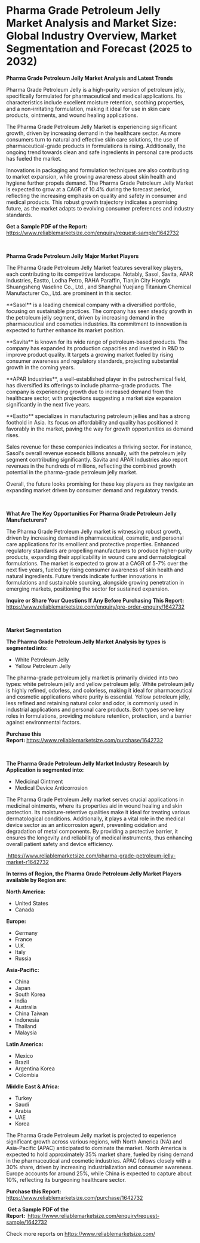 <p><h1>Pharma Grade Petroleum Jelly Market Analysis and Market Size: Global Industry Overview, Market Segmentation and Forecast (2025 to 2032)</h1></p><p><strong>Pharma Grade Petroleum Jelly Market Analysis and Latest Trends</strong></p>
<p><p>Pharma Grade Petroleum Jelly is a high-purity version of petroleum jelly, specifically formulated for pharmaceutical and medical applications. Its characteristics include excellent moisture retention, soothing properties, and a non-irritating formulation, making it ideal for use in skin care products, ointments, and wound healing applications. </p><p>The Pharma Grade Petroleum Jelly Market is experiencing significant growth, driven by increasing demand in the healthcare sector. As more consumers turn to natural and effective skin care solutions, the use of pharmaceutical-grade products in formulations is rising. Additionally, the ongoing trend towards clean and safe ingredients in personal care products has fueled the market. </p><p>Innovations in packaging and formulation techniques are also contributing to market expansion, while growing awareness about skin health and hygiene further propels demand. The Pharma Grade Petroleum Jelly Market is expected to grow at a CAGR of 10.4% during the forecast period, reflecting the increasing emphasis on quality and safety in consumer and medical products. This robust growth trajectory indicates a promising future, as the market adapts to evolving consumer preferences and industry standards.</p></p>
<p><strong>Get a Sample PDF of the Report:&nbsp;</strong> <a href="https://www.reliablemarketsize.com/enquiry/request-sample/1642732?utm_campaign=1131&utm_medium=2&utm_source=Github&utm_content=ia&utm_term=12012025&utm_id=pharma-grade-petroleum-jelly">https://www.reliablemarketsize.com/enquiry/request-sample/1642732</a></p>
<p>&nbsp;</p>
<p><strong>Pharma Grade Petroleum Jelly Major Market Players</strong></p>
<p><p>The Pharma Grade Petroleum Jelly Market features several key players, each contributing to its competitive landscape. Notably, Sasol, Savita, APAR Industries, Eastto, Lodha Petro, RAHA Paraffin, Tianjin City Hongfa Shuangsheng Vaseline Co., Ltd., and Shanghai Yuejiang Titanium Chemical Manufacturer Co., Ltd. are prominent in this sector.</p><p>**Sasol** is a leading chemical company with a diversified portfolio, focusing on sustainable practices. The company has seen steady growth in the petroleum jelly segment, driven by increasing demand in the pharmaceutical and cosmetics industries. Its commitment to innovation is expected to further enhance its market position.</p><p>**Savita** is known for its wide range of petroleum-based products. The company has expanded its production capacities and invested in R&D to improve product quality. It targets a growing market fueled by rising consumer awareness and regulatory standards, projecting substantial growth in the coming years.</p><p>**APAR Industries**, a well-established player in the petrochemical field, has diversified its offerings to include pharma-grade products. The company is experiencing growth due to increased demand from the healthcare sector, with projections suggesting a market size expansion significantly in the next five years.</p><p>**Eastto** specializes in manufacturing petroleum jellies and has a strong foothold in Asia. Its focus on affordability and quality has positioned it favorably in the market, paving the way for growth opportunities as demand rises.</p><p>Sales revenue for these companies indicates a thriving sector. For instance, Sasol's overall revenue exceeds billions annually, with the petroleum jelly segment contributing significantly. Savita and APAR Industries also report revenues in the hundreds of millions, reflecting the combined growth potential in the pharma-grade petroleum jelly market.</p><p>Overall, the future looks promising for these key players as they navigate an expanding market driven by consumer demand and regulatory trends.</p></p>
<p>&nbsp;</p>
<p><strong>What Are The Key Opportunities For Pharma Grade Petroleum Jelly Manufacturers?</strong></p>
<p><p>The Pharma Grade Petroleum Jelly market is witnessing robust growth, driven by increasing demand in pharmaceutical, cosmetic, and personal care applications for its emollient and protective properties. Enhanced regulatory standards are propelling manufacturers to produce higher-purity products, expanding their applicability in wound care and dermatological formulations. The market is expected to grow at a CAGR of 5-7% over the next five years, fueled by rising consumer awareness of skin health and natural ingredients. Future trends indicate further innovations in formulations and sustainable sourcing, alongside growing penetration in emerging markets, positioning the sector for sustained expansion.</p></p>
<p><strong>Inquire or Share Your Questions If Any Before Purchasing This Report:</strong> <a href="https://www.reliablemarketsize.com/enquiry/pre-order-enquiry/1642732?utm_campaign=1131&utm_medium=2&utm_source=Github&utm_content=ia&utm_term=12012025&utm_id=pharma-grade-petroleum-jelly">https://www.reliablemarketsize.com/enquiry/pre-order-enquiry/1642732</a></p>
<p>&nbsp;</p>
<p><strong>Market Segmentation</strong></p>
<p><strong>The Pharma Grade Petroleum Jelly Market Analysis by types is segmented into:</strong></p>
<p><ul><li>White Petroleum Jelly</li><li>Yellow Petroleum Jelly</li></ul></p>
<p><p>The pharma-grade petroleum jelly market is primarily divided into two types: white petroleum jelly and yellow petroleum jelly. White petroleum jelly is highly refined, odorless, and colorless, making it ideal for pharmaceutical and cosmetic applications where purity is essential. Yellow petroleum jelly, less refined and retaining natural color and odor, is commonly used in industrial applications and personal care products. Both types serve key roles in formulations, providing moisture retention, protection, and a barrier against environmental factors.</p></p>
<p><strong>Purchase this Report:&nbsp;</strong><a href="https://www.reliablemarketsize.com/purchase/1642732?utm_campaign=1131&utm_medium=2&utm_source=Github&utm_content=ia&utm_term=12012025&utm_id=pharma-grade-petroleum-jelly">https://www.reliablemarketsize.com/purchase/1642732</a></p>
<p>&nbsp;</p>
<p><strong>The Pharma Grade Petroleum Jelly Market Industry Research by Application is segmented into:</strong></p>
<p><ul><li>Medicinal Ointment</li><li>Medical Device Anticorrosion</li></ul></p>
<p><p>The Pharma Grade Petroleum Jelly market serves crucial applications in medicinal ointments, where its properties aid in wound healing and skin protection. Its moisture-retentive qualities make it ideal for treating various dermatological conditions. Additionally, it plays a vital role in the medical device sector as an anticorrosion agent, preventing oxidation and degradation of metal components. By providing a protective barrier, it ensures the longevity and reliability of medical instruments, thus enhancing overall patient safety and device efficiency.</p></p>
<p><a href="https://www.reliablemarketsize.com/pharma-grade-petroleum-jelly-market-r1642732?utm_campaign=1131&utm_medium=2&utm_source=Github&utm_content=ia&utm_term=12012025&utm_id=pharma-grade-petroleum-jelly">&nbsp;https://www.reliablemarketsize.com/pharma-grade-petroleum-jelly-market-r1642732</a></p>
<p><strong>In terms of Region, the Pharma Grade Petroleum Jelly Market Players available by Region are:</strong></p>
<p>
    <p> <strong> North America: </strong>
        <ul>
            <li>United States</li>
            <li>Canada</li>
        </ul>
        </p> 
    <p> <strong> Europe: </strong>
        <ul>
            <li>Germany</li>
            <li>France</li>
            <li>U.K.</li>
            <li>Italy</li>
            <li>Russia</li>
        </ul>
        </p> 
    <p> <strong> Asia-Pacific: </strong>
        <ul>
            <li>China</li>
            <li>Japan</li>
            <li>South Korea</li>
            <li>India</li>
            <li>Australia</li>
            <li>China Taiwan</li>
            <li>Indonesia</li>
            <li>Thailand</li>
            <li>Malaysia</li>
        </ul>
        </p> 
    <p> <strong> Latin America: </strong>
        <ul>
            <li>Mexico</li>
            <li>Brazil</li>
            <li>Argentina Korea</li>
            <li>Colombia</li>
        </ul>
        </p> 
    <p> <strong> Middle East & Africa: </strong>
        <ul>
            <li>Turkey</li>
            <li>Saudi</li>
            <li>Arabia</li>
            <li>UAE</li>
            <li>Korea</li>
        </ul>
    </p>
    </p>
<p><p>The Pharma Grade Petroleum Jelly market is projected to experience significant growth across various regions, with North America (NA) and Asia-Pacific (APAC) anticipated to dominate the market. North America is expected to hold approximately 35% market share, fueled by rising demand in the pharmaceutical and cosmetic industries. APAC follows closely with a 30% share, driven by increasing industrialization and consumer awareness. Europe accounts for around 25%, while China is expected to capture about 10%, reflecting its burgeoning healthcare sector.</p></p>
<p><strong>Purchase this Report: </strong><a href="https://www.reliablemarketsize.com/purchase/1642732?utm_campaign=1131&utm_medium=2&utm_source=Github&utm_content=ia&utm_term=12012025&utm_id=pharma-grade-petroleum-jelly">https://www.reliablemarketsize.com/purchase/1642732</a></p>
<p>&nbsp;<strong>Get a Sample PDF of the Report:&nbsp;&nbsp;</strong><a href="https://www.reliablemarketsize.com/enquiry/request-sample/1642732?utm_campaign=1131&utm_medium=2&utm_source=Github&utm_content=ia&utm_term=12012025&utm_id=pharma-grade-petroleum-jelly">https://www.reliablemarketsize.com/enquiry/request-sample/1642732</a></p>
<p><strong></strong></p>
<p>Check more reports on <a href="https://www.reliablemarketsize.com/?utm_campaign=1131&utm_medium=2&utm_source=Github&utm_content=ia&utm_term=12012025&utm_id=pharma-grade-petroleum-jelly">https://www.reliablemarketsize.com/</a></p>